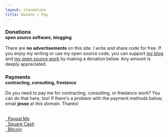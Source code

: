 ```yaml
---
layout: standalone
title: Donate / Pay
---
```


<h3>Donations<br/><small>open source software, blogging</small></h3>

There are **no advertisements** on this site. I write and share code for free. If you enjoy my writing or use my open source code, you can support [my blog](/archive/) and [my open source work](https://github.com/jessesquires/) by making a donation below. Any amount is deeply appreciated.

<h3>Payments<br/><small>contracting, consulting, freelance</small></h3>

Do you need to pay me for contracting, consulting, or freelance work? You can do that here, too! If there's a problem with the payment methods below, email **jesse** at *this domain*. Thanks!

<br>

<div class="row">
   <div class="col-md-4 col-md-offset-4 col-sm-6 col-sm-offset-3 col-xs-10 col-xs-offset-1">
      <a class="btn btn-default btn-block" href="{{ site.social_links.paypal }}" target="_blank">
      <i class="fa fa-lg fa-paypal" aria-hidden="true"></i>&nbsp; Paypal.Me
      </a>
   </div> <!-- col -->
</div> <!-- row -->

<div class="row">
   <div class="col-md-4 col-md-offset-4 col-sm-6 col-sm-offset-3 col-xs-10 col-xs-offset-1">
      <a class="btn btn-default btn-block" href="{{ site.social_links.square }}" target="_blank">
      <i class="fa fa-lg fa-usd" aria-hidden="true"></i>&nbsp; Square Cash
      </a>
   </div> <!-- col -->
</div> <!-- row -->

<div class="row">
   <div class="col-md-4 col-md-offset-4 col-sm-6 col-sm-offset-3 col-xs-10 col-xs-offset-1">
      <a class="btn btn-default btn-block" href="{{ site.social_links.coinbase }}" target="_blank">
      <i class="fa fa-lg fa-btc" aria-hidden="true"></i>&nbsp; Bitcoin
      </a>
   </div> <!-- col -->
</div> <!-- row -->
